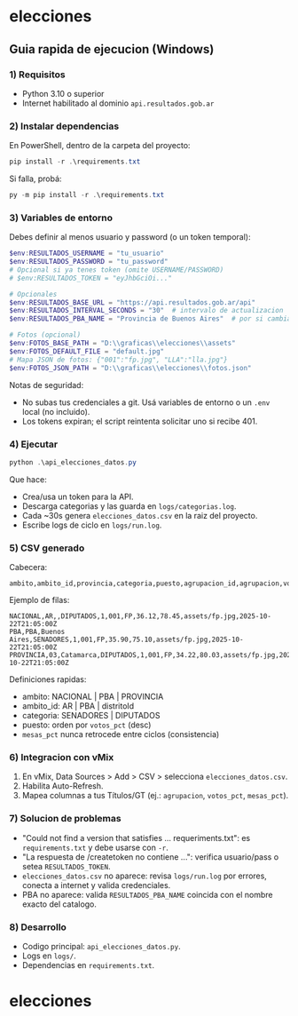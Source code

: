 # elecciones

## Guia rapida de ejecucion (Windows)

### 1) Requisitos
- Python 3.10 o superior
- Internet habilitado al dominio `api.resultados.gob.ar`

### 2) Instalar dependencias
En PowerShell, dentro de la carpeta del proyecto:

```powershell
pip install -r .\requirements.txt
```

Si falla, probá:

```powershell
py -m pip install -r .\requirements.txt
```

### 3) Variables de entorno
Debes definir al menos usuario y password (o un token temporal):

```powershell
$env:RESULTADOS_USERNAME = "tu_usuario"
$env:RESULTADOS_PASSWORD = "tu_password"
# Opcional si ya tenes token (omite USERNAME/PASSWORD)
# $env:RESULTADOS_TOKEN = "eyJhbGciOi..."

# Opcionales
$env:RESULTADOS_BASE_URL = "https://api.resultados.gob.ar/api"
$env:RESULTADOS_INTERVAL_SECONDS = "30"  # intervalo de actualizacion
$env:RESULTADOS_PBA_NAME = "Provincia de Buenos Aires"  # por si cambia el texto

# Fotos (opcional)
$env:FOTOS_BASE_PATH = "D:\\graficas\\elecciones\\assets"
$env:FOTOS_DEFAULT_FILE = "default.jpg"
# Mapa JSON de fotos: {"001":"fp.jpg", "LLA":"lla.jpg"}
$env:FOTOS_JSON_PATH = "D:\\graficas\\elecciones\\fotos.json"
```

Notas de seguridad:
- No subas tus credenciales a git. Usá variables de entorno o un `.env` local (no incluido).
- Los tokens expiran; el script reintenta solicitar uno si recibe 401.

### 4) Ejecutar

```powershell
python .\api_elecciones_datos.py
```

Que hace:
- Crea/usa un token para la API.
- Descarga categorias y las guarda en `logs/categorias.log`.
- Cada ~30s genera `elecciones_datos.csv` en la raiz del proyecto.
- Escribe logs de ciclo en `logs/run.log`.

### 5) CSV generado
Cabecera:

```
ambito,ambito_id,provincia,categoria,puesto,agrupacion_id,agrupacion,votos_pct,mesas_pct,foto,ts_iso
```

Ejemplo de filas:

```
NACIONAL,AR,,DIPUTADOS,1,001,FP,36.12,78.45,assets/fp.jpg,2025-10-22T21:05:00Z
PBA,PBA,Buenos Aires,SENADORES,1,001,FP,35.90,75.10,assets/fp.jpg,2025-10-22T21:05:00Z
PROVINCIA,03,Catamarca,DIPUTADOS,1,001,FP,34.22,80.03,assets/fp.jpg,2025-10-22T21:05:00Z
```

Definiciones rapidas:
- ambito: NACIONAL | PBA | PROVINCIA
- ambito_id: AR | PBA | distritoId
- categoria: SENADORES | DIPUTADOS
- puesto: orden por `votos_pct` (desc)
- `mesas_pct` nunca retrocede entre ciclos (consistencia)

### 6) Integracion con vMix
1. En vMix, Data Sources > Add > CSV > selecciona `elecciones_datos.csv`.
2. Habilita Auto-Refresh.
3. Mapea columnas a tus Títulos/GT (ej.: `agrupacion`, `votos_pct`, `mesas_pct`).

### 7) Solucion de problemas
- "Could not find a version that satisfies ... requeriments.txt": es `requirements.txt` y debe usarse con `-r`.
- "La respuesta de /createtoken no contiene ...": verifica usuario/pass o setea `RESULTADOS_TOKEN`.
- `elecciones_datos.csv` no aparece: revisa `logs/run.log` por errores, conecta a internet y valida credenciales.
- PBA no aparece: valida `RESULTADOS_PBA_NAME` coincida con el nombre exacto del catalogo.

### 8) Desarrollo
- Codigo principal: `api_elecciones_datos.py`.
- Logs en `logs/`.
- Dependencias en `requirements.txt`.

# elecciones
